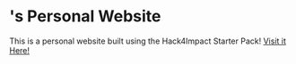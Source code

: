 # <Your Name>'s Personal Website
This is a personal website built using the Hack4Impact Starter Pack!
<You can add any description you want here.>
[Visit it Here!](https://piijolo.github.io)
